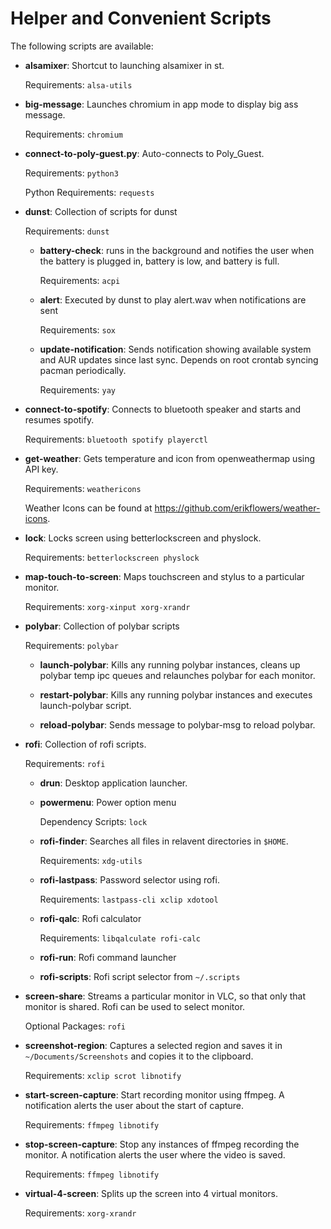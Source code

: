 # Helper and Convenient Scripts

The following scripts are available:

- **alsamixer**: Shortcut to launching alsamixer in st.

    Requirements: `alsa-utils`

- **big-message**: Launches chromium in app mode to display big ass message.

    Requirements: `chromium`

- **connect-to-poly-guest.py**: Auto-connects to Poly\_Guest.

    Requirements: `python3`

    Python Requirements: `requests`


- **dunst**: Collection of scripts for dunst

    Requirements: `dunst`

    - **battery-check**: runs in the background and notifies the user when the
    battery is plugged in, battery is low, and battery is full.

        Requirements: `acpi`

    - **alert**: Executed by dunst to play alert.wav when notifications are
    sent

        Requirements: `sox`

    - **update-notification**: Sends notification showing available system and
    AUR updates since last sync. Depends on root crontab syncing pacman
    periodically.

        Requirements: `yay`


- **connect-to-spotify**: Connects to bluetooth speaker and starts and resumes
spotify.

    Requirements: `bluetooth spotify playerctl`

- **get-weather**: Gets temperature and icon from openweathermap using API key.

    Requirements: `weathericons`

    Weather Icons can be found at https://github.com/erikflowers/weather-icons.

- **lock**: Locks screen using betterlockscreen and physlock.

    Requirements: `betterlockscreen physlock`

- **map-touch-to-screen**: Maps touchscreen and stylus to a particular monitor.

    Requirements: `xorg-xinput xorg-xrandr`


- **polybar**: Collection of polybar scripts

    Requirements: `polybar`

    - **launch-polybar**: Kills any running polybar instances, cleans up polybar temp ipc queues and relaunches polybar for each monitor.

    - **restart-polybar**: Kills any running polybar instances and executes
    launch-polybar script.

    - **reload-polybar**: Sends message to polybar-msg to reload polybar. 


- **rofi**: Collection of rofi scripts.
    
    Requirements: `rofi`

    - **drun**: Desktop application launcher.

    - **powermenu**: Power option menu

        Dependency Scripts: `lock`

    - **rofi-finder**: Searches all files in relavent directories in `$HOME`.

        Requirements: `xdg-utils`

    - **rofi-lastpass**: Password selector using rofi.

        Requirements: `lastpass-cli xclip xdotool`

    - **rofi-qalc**: Rofi calculator

        Requirements: `libqalculate rofi-calc`

    - **rofi-run**: Rofi command launcher

    - **rofi-scripts**: Rofi script selector from `~/.scripts`
    

- **screen-share**: Streams a particular monitor in VLC, so that only that
monitor is shared. Rofi can be used to select monitor.

    Optional Packages: `rofi`

- **screenshot-region**: Captures a selected region and saves it in 
`~/Documents/Screenshots` and copies it to the clipboard.

    Requirements: `xclip scrot libnotify`

- **start-screen-capture**: Start recording monitor using ffmpeg. A
notification alerts the user about the start of capture.

    Requirements: `ffmpeg libnotify`

- **stop-screen-capture**: Stop any instances of ffmpeg recording the monitor.
A notification alerts the user where the video is saved.
    
    Requirements: `ffmpeg libnotify`

- **virtual-4-screen**: Splits up the screen into 4 virtual monitors.

    Requirements: `xorg-xrandr`
